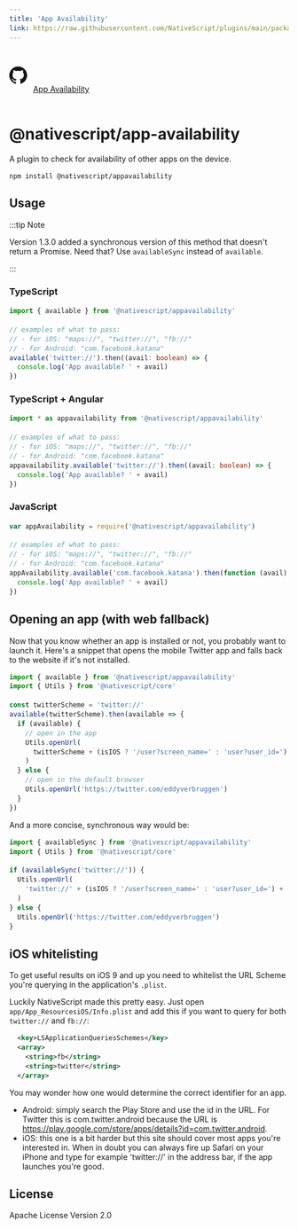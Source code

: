 ```yaml
---
title: 'App Availability'
link: https://raw.githubusercontent.com/NativeScript/plugins/main/packages/appavailability/README.md
---
```


<div style="width: 100%; padding: 1.2em 0em">
	<img alt="github logo" src="../assets/images/github/GitHub-Mark-32px.png" style="display: inline; margin: 1em 0.5em 1em 0em">
	<a href="https://github.com/NativeScript/plugins/tree/main/packages/appavailability" target="_blank" noopener>App Availability</a>
</div>

# @nativescript/app-availability

A plugin to check for availability of other apps on the device.

```cli
npm install @nativescript/appavailability
```

## Usage

:::tip Note

Version 1.3.0 added a synchronous version of this method that doesn't return a Promise. Need that? Use `availableSync` instead of `available`.

:::

### TypeScript

```typescript
import { available } from '@nativescript/appavailability'

// examples of what to pass:
// - for iOS: "maps://", "twitter://", "fb://"
// - for Android: "com.facebook.katana"
available('twitter://').then((avail: boolean) => {
  console.log('App available? ' + avail)
})
```

### TypeScript + Angular

```typescript
import * as appavailability from '@nativescript/appavailability'

// examples of what to pass:
// - for iOS: "maps://", "twitter://", "fb://"
// - for Android: "com.facebook.katana"
appavailability.available('twitter://').then((avail: boolean) => {
  console.log('App available? ' + avail)
})
```

### JavaScript

```javascript
var appAvailability = require('@nativescript/appavailability')

// examples of what to pass:
// - for iOS: "maps://", "twitter://", "fb://"
// - for Android: "com.facebook.katana"
appAvailability.available('com.facebook.katana').then(function (avail) {
  console.log('App available? ' + avail)
})
```

## Opening an app (with web fallback)

Now that you know whether an app is installed or not, you probably want to launch it.
Here's a snippet that opens the mobile Twitter app and falls back to the website if it's not installed.

```typescript
import { available } from '@nativescript/appavailability'
import { Utils } from '@nativescript/core'

const twitterScheme = 'twitter://'
available(twitterScheme).then(available => {
  if (available) {
    // open in the app
    Utils.openUrl(
      twitterScheme + (isIOS ? '/user?screen_name=' : 'user?user_id=') + 'eddyverbruggen'
    )
  } else {
    // open in the default browser
    Utils.openUrl('https://twitter.com/eddyverbruggen')
  }
})
```

And a more concise, synchronous way would be:

```typescript
import { availableSync } from '@nativescript/appavailability'
import { Utils } from '@nativescript/core'

if (availableSync('twitter://')) {
  Utils.openUrl(
    'twitter://' + (isIOS ? '/user?screen_name=' : 'user?user_id=') + 'eddyverbruggen'
  )
} else {
  Utils.openUrl('https://twitter.com/eddyverbruggen')
}
```

## iOS whitelisting

To get useful results on iOS 9 and up you need to whitelist the URL Scheme
you're querying in the application's `.plist`.

Luckily NativeScript made this pretty easy. Just open `app/App_ResourcesiOS/Info.plist`
and add this if you want to query for both `twitter://` and `fb://`:

```xml
  <key>LSApplicationQueriesSchemes</key>
  <array>
    <string>fb</string>
    <string>twitter</string>
  </array>
```

You may wonder how one would determine the correct identifier for an app.

- Android: simply search the Play Store and use the id in the URL. For Twitter this is com.twitter.android because the URL is https://play.google.com/store/apps/details?id=com.twitter.android.
- iOS: this one is a bit harder but this site should cover most apps you're interested in. When in doubt you can always fire up Safari on your iPhone and type for example 'twitter://' in the address bar, if the app launches you're good.

## License

Apache License Version 2.0
